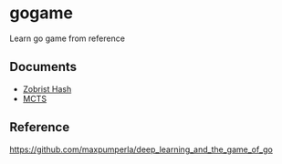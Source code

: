 # gogame
Learn go game from reference

## Documents
* [Zobrist Hash](doc/zobrist.md)
* [MCTS](doc/mcts.md)

## Reference
https://github.com/maxpumperla/deep_learning_and_the_game_of_go
